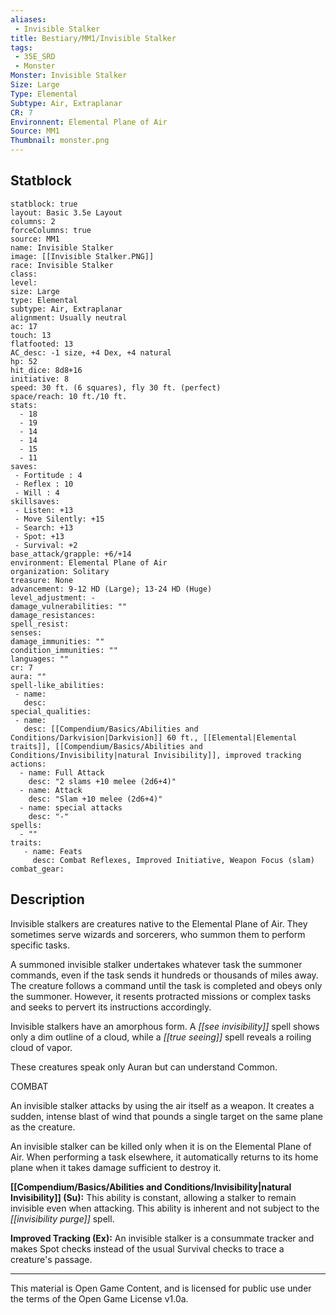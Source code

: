 ```yaml
---
aliases:
 - Invisible Stalker
title: Bestiary/MM1/Invisible Stalker
tags: 
 - 35E_SRD
 - Monster
Monster: Invisible Stalker
Size: Large
Type: Elemental
Subtype: Air, Extraplanar
CR: 7
Environnent: Elemental Plane of Air
Source: MM1
Thumbnail: monster.png
---
```


## Statblock

```statblock
statblock: true
layout: Basic 3.5e Layout
columns: 2
forceColumns: true
source: MM1 
name: Invisible Stalker
image: [[Invisible Stalker.PNG]]
race: Invisible Stalker
class: 
level: 
size: Large
type: Elemental
subtype: Air, Extraplanar
alignment: Usually neutral
ac: 17
touch: 13
flatfooted: 13
AC_desc: -1 size, +4 Dex, +4 natural
hp: 52
hit_dice: 8d8+16
initiative: 8
speed: 30 ft. (6 squares), fly 30 ft. (perfect)
space/reach: 10 ft./10 ft.
stats:
  - 18
  - 19
  - 14
  - 14
  - 15
  - 11
saves:
 - Fortitude : 4
 - Reflex : 10
 - Will : 4
skillsaves:
 - Listen: +13
 - Move Silently: +15
 - Search: +13
 - Spot: +13
 - Survival: +2
base_attack/grapple: +6/+14
environment: Elemental Plane of Air
organization: Solitary
treasure: None
advancement: 9-12 HD (Large); 13-24 HD (Huge)
level_adjustment: -
damage_vulnerabilities: ""
damage_resistances: 
spell_resist: 
senses: 
damage_immunities: ""
condition_immunities: ""
languages: ""
cr: 7
aura: ""
spell-like_abilities:
 - name: 
   desc: 
special_qualities:
 - name:
   desc: [[Compendium/Basics/Abilities and Conditions/Darkvision|Darkvision]] 60 ft., [[Elemental|Elemental traits]], [[Compendium/Basics/Abilities and Conditions/Invisibility|natural Invisibility]], improved tracking
actions:
  - name: Full Attack
    desc: "2 slams +10 melee (2d6+4)"
  - name: Attack
    desc: "Slam +10 melee (2d6+4)"
  - name: special attacks
    desc: "-"
spells:
  - ""
traits:
   - name: Feats
     desc: Combat Reflexes, Improved Initiative, Weapon Focus (slam)
combat_gear:  
```

## Description



Invisible stalkers are creatures native to the Elemental Plane of Air. They sometimes serve wizards and sorcerers, who summon them to perform specific tasks.

A summoned invisible stalker undertakes whatever task the summoner commands, even if the task sends it hundreds or thousands of miles away. The creature follows a command until the task is completed and obeys only the summoner. However, it resents protracted missions or complex tasks and seeks to pervert its instructions accordingly.

Invisible stalkers have an amorphous form. A *[[see invisibility]]* spell shows only a dim outline of a cloud, while a *[[true seeing]]* spell reveals a roiling cloud of vapor.

These creatures speak only Auran but can understand Common.

COMBAT

An invisible stalker attacks by using the air itself as a weapon. It creates a sudden, intense blast of wind that pounds a single target on the same plane as the creature.

An invisible stalker can be killed only when it is on the Elemental Plane of Air. When performing a task elsewhere, it automatically returns to its home plane when it takes damage sufficient to destroy it.


**[[Compendium/Basics/Abilities and Conditions/Invisibility|natural Invisibility]] (Su):** This ability is constant, allowing a stalker to remain invisible even when attacking. This ability is inherent and not subject to the *[[invisibility purge]]* spell.


**Improved Tracking (Ex):** An invisible stalker is a consummate tracker and makes Spot checks instead of the usual Survival checks to trace a creature's passage.

---

This material is Open Game Content, and is licensed for public use under the terms of the Open Game License v1.0a.
